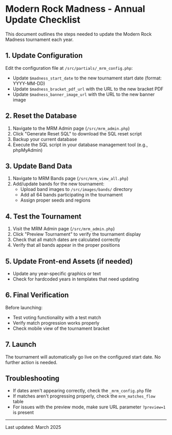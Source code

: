 # Modern Rock Madness - Annual Update Checklist

This document outlines the steps needed to update the Modern Rock Madness tournament each year.

## 1. Update Configuration

Edit the configuration file at `/src/partials/_mrm_config.php`:

- Update `$madness_start_date` to the new tournament start date (format: YYYY-MM-DD)
- Update `$madness_bracket_pdf_url` with the URL to the new bracket PDF
- Update `$madness_banner_image_url` with the URL to the new banner image

## 2. Reset the Database

1. Navigate to the MRM Admin page (`/src/mrm_admin.php`)
2. Click "Generate Reset SQL" to download the SQL reset script
3. Backup your current database
4. Execute the SQL script in your database management tool (e.g., phpMyAdmin)

## 3. Update Band Data

1. Navigate to MRM Bands page (`/src/mrm_view_all.php`) 
2. Add/update bands for the new tournament:
   - Upload band images to `/src/images/bands/` directory
   - Add all 64 bands participating in the tournament
   - Assign proper seeds and regions

## 4. Test the Tournament

1. Visit the MRM Admin page (`/src/mrm_admin.php`)
2. Click "Preview Tournament" to verify the tournament display
3. Check that all match dates are calculated correctly
4. Verify that all bands appear in the proper positions 

## 5. Update Front-end Assets (if needed)

- Update any year-specific graphics or text
- Check for hardcoded years in templates that need updating

## 6. Final Verification

Before launching:
- Test voting functionality with a test match
- Verify match progression works properly
- Check mobile view of the tournament bracket

## 7. Launch

The tournament will automatically go live on the configured start date. No further action is needed.

## Troubleshooting

- If dates aren't appearing correctly, check the `_mrm_config.php` file
- If matches aren't progressing properly, check the `mrm_matches_flow` table
- For issues with the preview mode, make sure URL parameter `?preview=1` is present

---

Last updated: March 2025